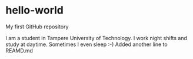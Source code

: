 # hello-world
My first GitHub repository 

I am a student in Tampere University of Technology. I work night shifts and study at daytime.
Sometimes I even sleep :-)
A d d e d   a n o t h e r   l i n e   t o   R E A M D . m d  
 